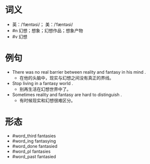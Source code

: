 # 词义
- 英：/ˈfæntəsi/； 美：/ˈfæntəsi/
- #n 幻想；想象；幻想作品；想象产物
- #v 幻想
# 例句
- There was no real barrier between reality and fantasy in his mind .
	- 在他的头脑中，现实与幻想之间没有真正的界线。
- Stop living in a fantasy world .
	- 别再生活在幻想世界中了。
- Sometimes reality and fantasy are hard to distinguish .
	- 有时候现实和幻想很难区分。
# 形态
- #word_third fantasies
- #word_ing fantasying
- #word_done fantasied
- #word_pl fantasies
- #word_past fantasied
